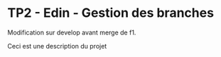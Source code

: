 # TP2 - Edin - Gestion des branches

Modification sur develop avant merge de f1.

Ceci est une description du projet

